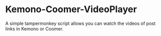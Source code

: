 # Kemono-Coomer-VideoPlayer
A simple tampermonkey script allows you can watch the videos of post links in Kemono or Coomer.
